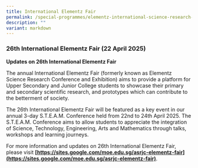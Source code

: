 ```yaml
---
title: International Elementz Fair
permalink: /special-programmes/elementz-international-science-research-conference-and-exhibition/
description: ""
variant: markdown
---
```

### 26th International Elementz Fair (22 April 2025)

**Updates on 26th International Elementz Fair**

The annual International Elementz Fair (formerly known as Elementz Science Research Conference and Exhibition) aims to provide a platform for Upper Secondary and Junior College students to showcase their primary and secondary scientific research, and prototypes which can contribute to the betterment of society.

The 26th International Elementz Fair will be featured as a key event in our annual 3-day S.T.E.A.M. Conference held from 22nd to 24th April 2025. The S.T.E.A.M. Conference aims to allow students to appreciate the integration of Science, Technology, Engineering, Arts and Mathematics through talks, workshops and learning journeys.

For more information and updates on 26th International Elementz Fair, please visit 
**[https://sites.google.com/moe.edu.sg/asrjc-elementz-fair](https://sites.google.com/moe.edu.sg/asrjc-elementz-fair)**.